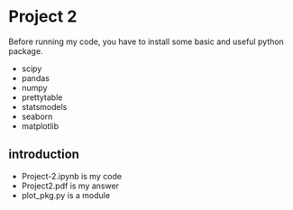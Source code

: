 # Project 2


  Before running my code, you have to install some basic and useful python package. 
  - scipy
  - pandas
  - numpy
  - prettytable
  - statsmodels
  - seaborn
  - matplotlib
  
## introduction
  - Project-2.ipynb is my code
  - Project2.pdf is my answer
  - plot_pkg.py is a module
